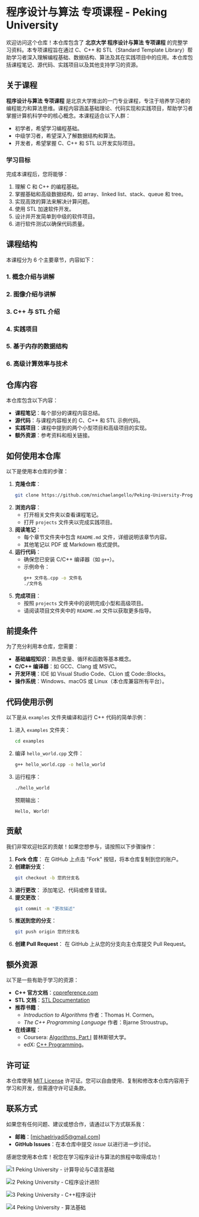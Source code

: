 # 程序设计与算法 专项课程 - Peking University

欢迎访问这个仓库！本仓库包含了 **北京大学 程序设计与算法 专项课程** 的完整学习资料。本专项课程旨在通过 C、C++ 和 STL（Standard Template Library）帮助学习者深入理解编程基础、数据结构、算法及其在实践项目中的应用。本仓库包括课程笔记、源代码、实践项目以及其他支持学习的资源。

## 关于课程
**程序设计与算法 专项课程** 是北京大学推出的一门专业课程，专注于培养学习者的编程能力和算法思维。课程内容涵盖基础理论、代码实现和实践项目，帮助学习者掌握计算机科学中的核心概念。本课程适合以下人群：
- 初学者，希望学习编程基础。
- 中级学习者，希望深入了解数据结构和算法。
- 开发者，希望掌握 C、C++ 和 STL 以开发实际项目。

### 学习目标
完成本课程后，您将能够：
1. 理解 C 和 C++ 的编程基础。
2. 掌握基础和高级数据结构，如 array、linked list、stack、queue 和 tree。
3. 实现高效的算法来解决计算问题。
4. 使用 STL 加速软件开发。
5. 设计并开发简单到中级的软件项目。
6. 进行软件测试以确保代码质量。

## 课程结构
本课程分为 6 个主要章节，内容如下：

### 1. 概念介绍与讲解
### 2. 图像介绍与讲解
### 3. C++ 与 STL 介绍
### 4. 实践项目
### 5. 基于内存的数据结构
### 6. 高级计算效率与技术

## 仓库内容
本仓库包含以下内容：
- **课程笔记**：每个部分的课程内容总结。
- **源代码**：与课程内容相关的 C、C++ 和 STL 示例代码。
- **实践项目**：课程中提到的两个小型项目和高级项目的实现。
- **额外资源**：参考资料和相关链接。

## 如何使用本仓库
以下是使用本仓库的步骤：

1. **克隆仓库**：
   ```bash
   git clone https://github.com/nnichaelangello/Peking-University-Programming-and-Algorithms-Specialization.git
   ```
2. **浏览内容**：
   - 打开相关文件夹以查看课程笔记。
   - 打开 `projects` 文件夹以完成实践项目。
3. **阅读笔记**：
   - 每个章节文件夹中包含 `README.md` 文件，详细说明该章节内容。
   - 其他笔记以 PDF 或 Markdown 格式提供。
4. **运行代码**：
   - 确保您已安装 C/C++ 编译器（如 `g++`）。
   - 示例命令：
     ```bash
     g++ 文件名.cpp -o 文件名
     ./文件名
     ```
5. **完成项目**：
   - 按照 `projects` 文件夹中的说明完成小型和高级项目。
   - 请阅读项目文件夹中的 `README.md` 文件以获取更多指导。

## 前提条件
为了充分利用本仓库，您需要：
- **基础编程知识**：熟悉变量、循环和函数等基本概念。
- **C/C++ 编译器**：如 GCC、Clang 或 MSVC。
- **开发环境**：IDE 如 Visual Studio Code、CLion 或 Code::Blocks。
- **操作系统**：Windows、macOS 或 Linux（本仓库兼容所有平台）。

## 代码使用示例
以下是从 `examples` 文件夹编译和运行 C++ 代码的简单示例：

1. 进入 `examples` 文件夹：
   ```bash
   cd examples
   ```
2. 编译 `hello_world.cpp` 文件：
   ```bash
   g++ hello_world.cpp -o hello_world
   ```
3. 运行程序：
   ```bash
   ./hello_world
   ```
   预期输出：
   ```
   Hello, World!
   ```

## 贡献
我们非常欢迎社区的贡献！如果您想参与，请按照以下步骤操作：
1. **Fork 仓库**：
   在 GitHub 上点击 "Fork" 按钮，将本仓库复制到您的账户。
2. **创建新分支**：
   ```bash
   git checkout -b 您的分支名
   ```
3. **进行更改**：
   添加笔记、代码或修复错误。
4. **提交更改**：
   ```bash
   git commit -m "更改描述"
   ```
5. **推送到您的分支**：
   ```bash
   git push origin 您的分支名
   ```
6. **创建 Pull Request**：
   在 GitHub 上从您的分支向主仓库提交 Pull Request。

## 额外资源
以下是一些有助于学习的资源：
- **C++ 官方文档**：[cppreference.com](https://en.cppreference.com/w/)
- **STL 文档**：[STL Documentation](https://en.cppreference.com/w/cpp/standard_library)
- **推荐书籍**：
  - *Introduction to Algorithms* 作者：Thomas H. Cormen。
  - *The C++ Programming Language* 作者：Bjarne Stroustrup。
- **在线课程**：
  - Coursera: [Algorithms, Part I](https://www.coursera.org/learn/algorithms-part1) 普林斯顿大学。
  - edX: [C++ Programming](https://www.edx.org/learn/c-plus-plus-programming)。

## 许可证
本仓库使用 [MIT License](LICENSE) 许可证。您可以自由使用、复制和修改本仓库内容用于学习和开发，但需遵守许可证条款。

## 联系方式
如果您有任何问题、建议或想合作，请通过以下方式联系我：
- **邮箱**：[michaelriyadi5@gmail.com]
- **GitHub Issues**：在本仓库中提交 *issue* 以进行进一步讨论。

感谢您使用本仓库！祝您在学习程序设计与算法的旅程中取得成功！

![1  Peking University - 计算导论与C语言基础](https://github.com/user-attachments/assets/507a1dce-b617-41df-ae0b-8a36b8bbced7)

![2  Peking University - C程序设计进阶](https://github.com/user-attachments/assets/d785b413-9600-4dec-91c3-ecc45bb8daff)

![3  Peking University - C++程序设计](https://github.com/user-attachments/assets/8b2a3773-152d-46a6-98fa-d36e80f8ed60)

![4  Peking University - 算法基础](https://github.com/user-attachments/assets/ee0efc0b-c6d3-4b73-95d4-b752cba9ff3e)
